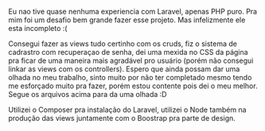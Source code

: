 Eu nao tive quase nenhuma experiencia com Laravel, apenas PHP puro. Pra mim foi um desafio bem grande fazer esse projeto. Mas infelizmente ele esta incompleto :( 

Consegui fazer as views tudo certinho com os cruds, fiz o sistema de cadrastro com recuperaçao de senha, dei uma mexida no CSS da página pra ficar de uma maneira mais agradável pro usuário (porém não consegui linkar as views com os controllers). Espero que ainda possam dar uma olhada no meu trabalho, sinto muito por não ter completado mesmo tendo me esforçado muito pra fazer, porém estou contente pois dei o meu melhor. Segue os arquivos acima para da uma olhada :D

Utilizei o Composer pra instalação do Laravel, utilizei o Node também na produção das views juntamente com o Boostrap pra parte de design.
